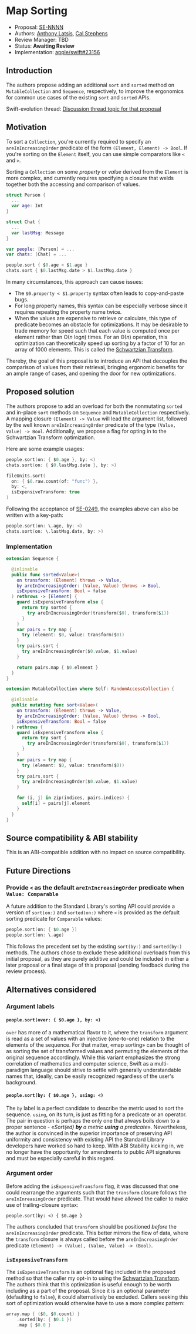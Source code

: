 # Map Sorting

* Proposal: [SE-NNNN](NNNN-filename.md)
* Authors: [Anthony Latsis](https://github.com/AnthonyLatsis), [Cal Stephens](https://github.com/calda)
* Review Manager: TBD
* Status: **Awaiting Review**
* Implementation: [apple/swift#23156](https://github.com/apple/swift/pull/23156)

## Introduction

The authors propose adding an additional `sort` and `sorted` method on `MutableCollection` and `Sequence`, respectively, to improve the ergonomics for common use cases of the existing `sort` and `sorted` APIs.

Swift-evolution thread: [Discussion thread topic for that proposal](https://forums.swift.org/t/map-sorting/21421)

## Motivation

To sort a `Collection`, you're currently required to specify an `areInIncreasingOrder` predicate of the form `(Element, Element) -> Bool`. If you're sorting on the `Element` itself, you can use simple comparators like `<` and `>`.

Sorting a `Collection` on some *property* or *value* derived from the `Element` is more complex, and currently requires specifying a closure that welds together both the accessing and comparison of values.

```swift
struct Person {
  ...
  var age: Int
}

struct Chat {
  ...
  var lastMsg: Message
}

var people: [Person] = ...
var chats: [Chat] = ...

people.sort { $0.age < $1.age }
chats.sort { $0.lastMsg.date > $1.lastMsg.date }
```

In many circumstances, this approach can cause issues:
* The `$0.property < $1.property` syntax often leads to copy-and-paste bugs.
* For long property names, this syntax can be especially verbose since it requires repeating the property name twice.
* When the values are expensive to retrieve or calculate, this type of predicate becomes an obstacle for optimizations. It may be desirable to trade memory for speed such that each value is computed once per element rather than O(*n* log*n*) times. For an ϴ(*n*) operation, this optimization can theoretically speed up sorting by a factor of 10 for an array of 1000 elements. This is called the  [Schwartzian Transform](https://en.wikipedia.org/wiki/Schwartzian_transform).

Thereby, the goal of this proposal is to introduce an API that decouples the comparison of values from their retrieval, bringing ergonomic benefits for an ample range of cases, and opening the door for new optimizations.

## Proposed solution

The authors propose to add an overload for both the nonmutating `sorted` and in-place `sort` methods on `Sequence` and `MutableCollection` respectively. A mapping closure `(Element) -> Value` will lead the argument list, followed by the well known `areInIncreasingOrder` predicate of the type `(Value, Value) -> Bool`. Additionally, we propose a flag for opting in to the Schwartzian Transform optimization.
 
 Here are some example usages:

```swift
people.sort(on: { $0.age }, by: <)
chats.sort(on: { $0.lastMsg.date }, by: >)

fileUnits.sort(
  on: { $0.raw.count(of: "func") },
  by: <,
  isExpensiveTransform: true
)
```
Following the acceptance of [SE-0249](https://github.com/apple/swift-evolution/blob/master/proposals/0249-key-path-literal-function-expressions.md), the examples above can also be written with a key-path:

```swift
people.sort(on: \.age, by: <)
chats.sort(on: \.lastMsg.date, by: >)
```

### Implementation

```swift
extension Sequence {

  @inlinable
  public func sorted<Value>(
    on transform: (Element) throws -> Value,
    by areInIncreasingOrder: (Value, Value) throws -> Bool,
    isExpensiveTransform: Bool = false
  ) rethrows -> [Element] {
    guard isExpensiveTransform else {
      return try sorted {
        try areInIncreasingOrder(transform($0), transform($1))
      }
    }
    var pairs = try map {
      try (element: $0, value: transform($0))
    }
    try pairs.sort {
      try areInIncreasingOrder($0.value, $1.value)
    }

    return pairs.map { $0.element }
  }
}

extension MutableCollection where Self: RandomAccessCollection {

  @inlinable
  public mutating func sort<Value>(
    on transform: (Element) throws -> Value,
    by areInIncreasingOrder: (Value, Value) throws -> Bool,
    isExpensiveTransform: Bool = false
  ) rethrows {
    guard isExpensiveTransform else {
      return try sort {
        try areInIncreasingOrder(transform($0), transform($1))
      }
    }
    var pairs = try map {
      try (element: $0, value: transform($0))
    }
    try pairs.sort {
      try areInIncreasingOrder($0.value, $1.value)
    }

    for (i, j) in zip(indices, pairs.indices) {
      self[i] = pairs[j].element
    }
  }
}
```

## Source compatibility & ABI stability

This is an ABI-compatible addition with no impact on source compatibility.

## Future Directions

### Provide `<` as the default `areInIncreasingOrder` predicate when `Value: Comparable`

A future addition to the Standard Library's sorting API could provide a version of `sort(on:)` and `sorted(on:)` where `<` is provided as the default sorting predicate for `Comparable` values:

```swift
people.sort(on: { $0.age })
people.sort(on: \.age)
```

This follows the precedent set by the existing `sort(by:)` and `sorted(by:)` methods. The authors chose to exclude these additional overloads from this initial proposal, as they are purely additive and could be included in either a later proposal or a final stage of this proposal (pending feedback during the review process).

## Alternatives considered

### Argument labels

#### `people.sort(over: { $0.age }, by: <)`

`over` has more of a mathematical flavor to it, where the `transform` argument is read as a set of values with an injective (one-to-one) relation to the elements of the sequence. For that matter, «map sorting» can be thought of as sorting the set of transformed values and permuting the elements of the original sequence accordingly. While this variant emphasizes the strong correlation of mathematics and computer science, Swift as a multi-paradigm language should strive to settle with generally understandable names that, ideally, can be easily recognized regardless of the user's background.

#### `people.sort(by: { $0.age }, using: <)`

The `by` label is a perfect candidate to describe the metric used to sort the sequence. `using`, on its turn, is just as fitting for a predicate or an operator. The pair in question is perhaps the only one that always boils down to a proper
sentence - «*Sort(ed) **by** a metric **using** a predicate*». Nevertheless, the author is convinced in the superior importance of preserving API uniformity and consistency with existing API the Standard Library developers have worked so hard to keep. With ABI Stability kicking in, we no longer have the opportunity for amendments to public API signatures and must be especially careful in this regard.

### Argument order

Before adding the `isExpensiveTransform` flag, it was discussed that one could rearrange the arguments such that the `transform` closure follows the `areInInreasingOrder` predicate. That would have allowed the caller to make use of trailing-closure syntax:

`people.sort(by: <) { $0.age }`

The authors concluded that `transform` should be positioned *before* the `areInIncreasingOrder` predicate. This better mirrors the flow of data, where the `transform` closure is always called before the `areInIncreasingOrder` predicate  `(Element) -> (Value), (Value, Value) -> (Bool)`.

### `isExpensiveTransform`

The `isExpensiveTransform` is an optional flag included in the proposed method so that the caller my opt-in to using the [Schwartzian Transform](https://en.wikipedia.org/wiki/Schwartzian_transform). The authors think that this optimization is useful enough to be worth including as a part of the proposal. Since it is an optional parameter (defaulting to `false`), it could alternatively be excluded. Callers seeking this sort of optimization would otherwise have to use a more complex pattern:

```swift
array.map { ($0, $0.count) }
    .sorted(by: { $0.1 })
    .map { $0.0 }
```
